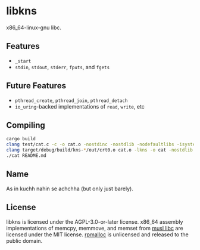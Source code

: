 # libkns

x86_64-linux-gnu libc.

## Features

* `_start`
* `stdin`, `stdout`, `stderr`, `fputs`, and `fgets`

## Future Features

* `pthread_create`, `pthread_join`, `pthread_detach`
* `io_uring`-backed implementations of `read`, `write`, etc

## Compiling

```bash
cargo build
clang test/cat.c -c -o cat.o -nostdinc -nostdlib -nodefaultlibs -isysteminclude
clang target/debug/build/kns-*/out/crt0.o cat.o -lkns -o cat -nostdlib -nodefaultlibs -Ltarget/debug
./cat README.md
```

## Name

As in kuchh nahin se achchha (but only just barely).

## License

libkns is licensed under the AGPL-3.0-or-later license. x86_64 assembly
implementations of memcpy, memmove, and memset from [musl libc] are licensed
under the MIT license. [rpmalloc] is unlicensed and released to the public
domain.

[musl libc]: https://musl.libc.org/
[rpmalloc]: https://github.com/mjansson/rpmalloc
